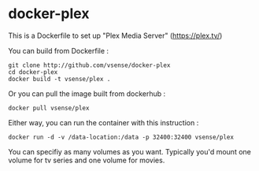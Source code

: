 # docker-plex

This is a Dockerfile to set up "Plex Media Server" (https://plex.tv/)

You can build from Dockerfile :

```
git clone http://github.com/vsense/docker-plex
cd docker-plex
docker build -t vsense/plex .
```

Or you can pull the image built from dockerhub :

```
docker pull vsense/plex
```

Either way, you can run the container with this instruction :

```
docker run -d -v /data-location:/data -p 32400:32400 vsense/plex
```

You can specifiy as many volumes as you want. Typically you'd mount one volume for tv series and one volume for movies.
